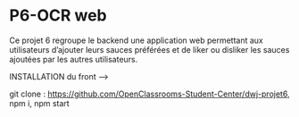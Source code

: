 # P6-OCR web

Ce projet 6 regroupe le backend une application web permettant aux utilisateurs d’ajouter leurs sauces préférées et de liker ou disliker les sauces ajoutées par les autres utilisateurs.

INSTALLATION du front --> 

git clone : https://github.com/OpenClassrooms-Student-Center/dwj-projet6,  npm i,  npm start 
